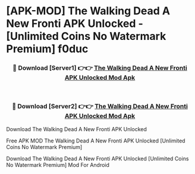 # [APK-MOD] The Walking Dead  A New Fronti APK Unlocked - [Unlimited Coins No Watermark Premium] f0duc



<div align="center">
<h3>🔴 Download [Server1] 👉👉 <a href="https://momento.my/?title=The_Walking_Dead__A_New_Fronti_APK_Unlocked">The Walking Dead  A New Fronti APK Unlocked Mod Apk</a></h3><br>

<h3>🔴 Download [Server2] 👉👉 <a href="https://momento.my/?title=The_Walking_Dead__A_New_Fronti_APK_Unlocked">The Walking Dead  A New Fronti APK Unlocked Mod Apk</a></h3>
</div>



Download The Walking Dead  A New Fronti APK Unlocked 

Free APK MOD The Walking Dead  A New Fronti APK Unlocked [Unlimited Coins No Watermark Premium]

Download The Walking Dead  A New Fronti APK Unlocked [Unlimited Coins No Watermark Premium] Mod For Android
